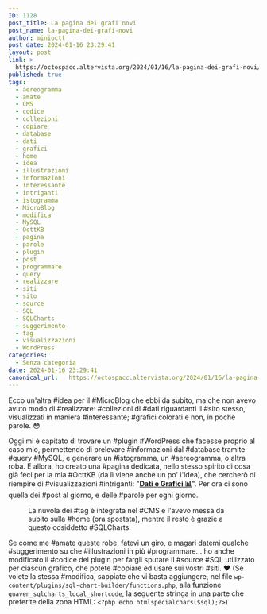 ```yaml
---
ID: 1128
post_title: La pagina dei grafi novi
post_name: la-pagina-dei-grafi-novi
author: minioctt
post_date: 2024-01-16 23:29:41
layout: post
link: >
  https://octospacc.altervista.org/2024/01/16/la-pagina-dei-grafi-novi/
published: true
tags:
  - aereogramma
  - amate
  - CMS
  - codice
  - collezioni
  - copiare
  - database
  - dati
  - grafici
  - home
  - idea
  - illustrazioni
  - informazioni
  - interessante
  - intriganti
  - istogramma
  - MicroBlog
  - modifica
  - MySQL
  - OcttKB
  - pagina
  - parole
  - plugin
  - post
  - programmare
  - query
  - realizzare
  - siti
  - sito
  - source
  - SQL
  - SQLCharts
  - suggerimento
  - tag
  - visualizzazioni
  - WordPress
categories:
  - Senza categoria
date: 2024-01-16 23:29:41
canonical_url:   https://octospacc.altervista.org/2024/01/16/la-pagina-dei-grafi-novi/
---
```

<!-- wp:paragraph -->
<p>Ecco un'altra #idea per il #MicroBlog che ebbi da subito, ma che non avevo avuto modo di #realizzare: #collezioni di #dati riguardanti il #sito stesso, visualizzati in maniera #interessante; #grafici colorati e non, in poche parole. 😳️</p>
<!-- /wp:paragraph -->

<!-- wp:paragraph -->
<p>Oggi mi è capitato di trovare un #plugin #WordPress che facesse proprio al caso mio, permettendo di prelevare #informazioni dal #database tramite #query #MySQL, e generare un #istogramma, un #aereogramma, o altra roba. E allora, ho creato una #pagina dedicata, nello stesso spirito di cosa già feci per la mia #OcttKB (da lì viene anche un po' l'idea), che cercherò di riempire di #visualizzazioni #intriganti: "<a href="https://octospacc.altervista.org/dati-e-grafici-%f0%9f%93%8a%ef%b8%8f/"><strong>Dati e Grafici 📊️</strong></a>". Per ora ci sono quella dei #post al giorno, e delle #parole per ogni giorno.</p>
<!-- /wp:paragraph -->

<!-- wp:paragraph -->
<p></p>
<!-- /wp:paragraph -->

<!-- wp:image {"id":1129,"sizeSlug":"full","linkDestination":"none"} -->
<figure class="wp-block-image size-full"><img src="https://octospacc.altervista.org/wp-content/uploads/2024/01/image-6.png" alt="" class="wp-image-1129"/><figcaption class="wp-element-caption">La nuvola dei #tag è integrata nel #CMS e l'avevo messa da subito sulla #home (ora spostata), mentre il resto è grazie a questo cosiddetto #SQLCharts.</figcaption></figure>
<!-- /wp:image -->

<!-- wp:paragraph -->
<p></p>
<!-- /wp:paragraph -->

<!-- wp:paragraph -->
<p>Se come me #amate queste robe, fatevi un giro, e magari datemi qualche #suggerimento su che #illustrazioni in più #programmare... ho anche modificato il #codice del plugin per fargli sputare il #source #SQL utilizzato per ciascun grafico, che potete #copiare ed usare sui vostri #siti. ❤️ (Se volete la stessa #modifica, sappiate che vi basta aggiungere, nel file <code>wp-content/plugins/sql-chart-builder/functions.php</code>, alla funzione <code>guaven_sqlcharts_local_shortcode</code>, la seguente stringa in una parte che preferite della zona HTML: <code>&lt;?php echo htmlspecialchars($sql);?&gt;</code>)</p>
<!-- /wp:paragraph -->